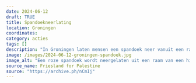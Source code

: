 ```yaml
---
date: 2024-06-12
draft: TRUE
title: Spandoekneerlating
location: Groningen
coordinates: 
category: acties
tags: []
description: "In Groningen laten mensen een spandoek neer vanuit een raam van het Ahed el-Tamimi-gebouw. "
image: /images/2024-06-12-groningen-spandoek.jpg
image_alt: "Een roze spandoek wordt neergelaten uit een raam van een historisch gebouw. Op het spandoek staat in grote rode letters (in het Engels): 'RUG [Rijksuniversiteit Groningen], RUG, je kunt je niet verbergen, we klagen je aan voor genocide'. Verschillende letters zijn gevuld met Palestijnse vlaggen."
source_name: Friesland for Palestine
source: "https://archive.ph/nCmIj"
---
```

